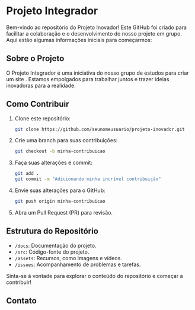 # Projeto Integrador

Bem-vindo ao repositório do Projeto Inovador! Este GitHub foi criado para facilitar a colaboração e o desenvolvimento do nosso projeto em grupo. Aqui estão algumas informações iniciais para começarmos:

## Sobre o Projeto

O Projeto Integrador é uma iniciativa do nosso grupo de estudos para criar um site . Estamos empolgados para trabalhar juntos e trazer ideias inovadoras para a realidade.

## Como Contribuir

1. Clone este repositório:

    ```bash
    git clone https://github.com/seunomeusuario/projeto-inovador.git
    ```

2. Crie uma branch para suas contribuições:

    ```bash
    git checkout -b minha-contribuicao
    ```

3. Faça suas alterações e commit:

    ```bash
    git add .
    git commit -m "Adicionando minha incrível contribuição"
    ```

4. Envie suas alterações para o GitHub:

    ```bash
    git push origin minha-contribuicao
    ```

5. Abra um Pull Request (PR) para revisão.

## Estrutura do Repositório

- `/docs`: Documentação do projeto.
- `/src`: Código-fonte do projeto.
- `/assets`: Recursos, como imagens e vídeos.
- `/issues`: Acompanhamento de problemas e tarefas.

Sinta-se à vontade para explorar o conteúdo do repositório e começar a contribuir!

## Contato


